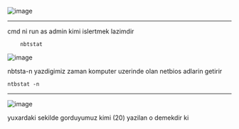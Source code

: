 ![image](https://github.com/Royal41/Milliqeyd/assets/157361440/4da1fe01-81c2-4803-89b5-0f98ea0dd7cd)

-------
cmd ni run as admin kimi islertmek lazimdir
          
        nbtstat

![image](https://github.com/Royal41/Milliqeyd/assets/157361440/a0202d73-0370-4850-afed-ef845eac0477)

nbtsta-n yazdigimiz zaman komputer uzerinde olan netbios adlarin getirir

    ntbstat -n
---------

![image](https://github.com/Royal41/Milliqeyd/assets/157361440/f79ffb77-2841-4311-a4cd-d00b40b7d71e)

yuxardaki sekilde gorduyumuz kimi (20) yazilan o demekdir ki
